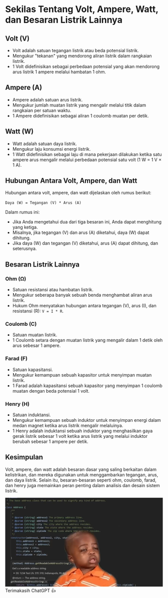 # Sekilas Tentang Volt, Ampere, Watt, dan Besaran Listrik Lainnya

## Volt (V)
- Volt adalah satuan tegangan listrik atau beda potensial listrik.
- Mengukur "tekanan" yang mendorong aliran listrik dalam rangkaian listrik.
- 1 Volt didefinisikan sebagai perbedaan potensial yang akan mendorong arus listrik 1 ampere melalui hambatan 1 ohm.

## Ampere (A)
- Ampere adalah satuan arus listrik.
- Mengukur jumlah muatan listrik yang mengalir melalui titik dalam rangkaian per satuan waktu.
- 1 Ampere didefinisikan sebagai aliran 1 coulomb muatan per detik.

## Watt (W)
- Watt adalah satuan daya listrik.
- Mengukur laju konsumsi energi listrik.
- 1 Watt didefinisikan sebagai laju di mana pekerjaan dilakukan ketika satu ampere arus mengalir melalui perbedaan potensial satu volt (1 W = 1 V × 1 A).

## Hubungan Antara Volt, Ampere, dan Watt
Hubungan antara volt, ampere, dan watt dijelaskan oleh rumus berikut:

` Daya (W) = Tegangan (V) * Arus (A) `

Dalam rumus ini:
- Jika Anda mengetahui dua dari tiga besaran ini, Anda dapat menghitung yang ketiga.
- Misalnya, jika tegangan (V) dan arus (A) diketahui, daya (W) dapat dihitung.
- Jika daya (W) dan tegangan (V) diketahui, arus (A) dapat dihitung, dan seterusnya.

## Besaran Listrik Lainnya

### Ohm (Ω)
- Satuan resistansi atau hambatan listrik.
- Mengukur seberapa banyak sebuah benda menghambat aliran arus listrik.
- Hukum Ohm menyatakan hubungan antara tegangan (V), arus (I), dan resistansi (R): ` V = I * R `.

### Coulomb (C)
- Satuan muatan listrik.
- 1 Coulomb setara dengan muatan listrik yang mengalir dalam 1 detik oleh arus sebesar 1 ampere.

### Farad (F)
- Satuan kapasitansi.
- Mengukur kemampuan sebuah kapasitor untuk menyimpan muatan listrik.
- 1 Farad adalah kapasitansi sebuah kapasitor yang menyimpan 1 coulomb muatan dengan beda potensial 1 volt.

### Henry (H)
- Satuan induktansi.
- Mengukur kemampuan sebuah induktor untuk menyimpan energi dalam medan magnet ketika arus listrik mengalir melaluinya.
- 1 Henry adalah induktansi sebuah induktor yang menghasilkan gaya gerak listrik sebesar 1 volt ketika arus listrik yang melalui induktor berubah sebesar 1 ampere per detik.

## Kesimpulan
Volt, ampere, dan watt adalah besaran dasar yang saling berkaitan dalam kelistrikan, dan mereka digunakan untuk menggambarkan tegangan, arus, dan daya listrik. Selain itu, besaran-besaran seperti ohm, coulomb, farad, dan henry juga memainkan peran penting dalam analisis dan desain sistem listrik.

![enter image description here](https://github.com/pandragama/pandragama/blob/main/img/me_when_programming.png?raw=true)
Terimakasih ChatGPT 👍
